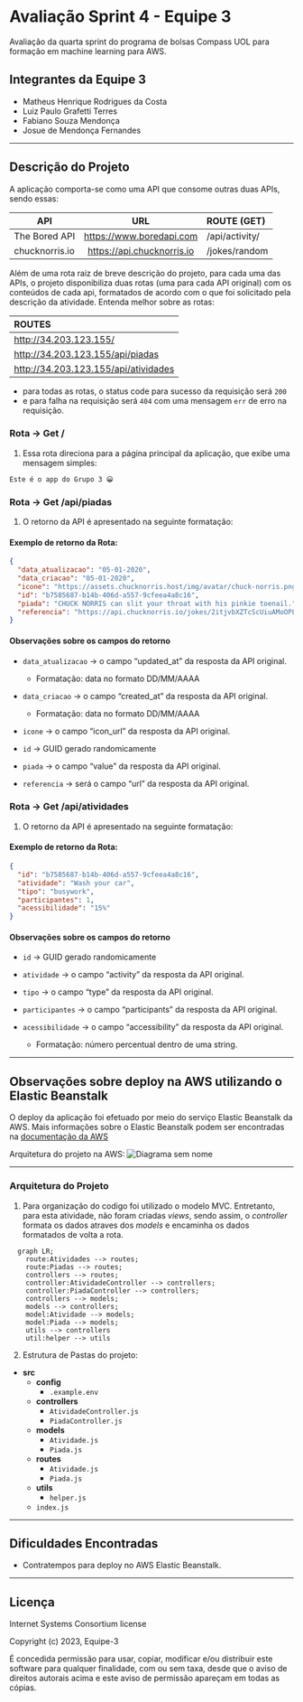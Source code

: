 # Avaliação Sprint 4 - Equipe 3

Avaliação da quarta sprint do programa de bolsas Compass UOL para formação em machine learning para AWS.

## Integrantes da Equipe 3
* Matheus Henrique Rodrigues da Costa 
* Luiz Paulo Grafetti Terres
* Fabiano Souza Mendonça
* Josue de Mendonça Fernandes

***
## Descrição do Projeto

A aplicação comporta-se como uma API que consome outras duas APIs, sendo essas:

| API   |      URL      |  ROUTE (GET) |
|----------|:-------------:|:------|
| The Bored API | https://www.boredapi.com | /api/activity/ |
| chucknorris.io | https://api.chucknorris.io | /jokes/random |

Além de uma rota raiz de breve descrição do projeto, para cada uma das APIs, o projeto disponibiliza duas rotas (uma para cada API original) com os conteúdos de cada api, formatados de acordo com o que foi solicitado pela descrição da atividade. Entenda melhor sobre as rotas:

|    ROUTES       |
|:------|
| http://34.203.123.155/|
| http://34.203.123.155/api/piadas |
| http://34.203.123.155/api/atividades |

* para todas as rotas, o status code para sucesso da requisição será `200`
* e para falha na requisição será `404` com uma mensagem `err` de erro na requisição.

### Rota → Get /

1. Essa rota direciona para a página principal da aplicação, que exibe uma mensagem simples:

```
Este é o app do Grupo 3 😀
```

### Rota → Get /api/piadas

1. O retorno da API é apresentado na seguinte formatação:

#### Exemplo de retorno da Rota:
```json
{
  "data_atualizacao": "05-01-2020",
  "data_criacao": "05-01-2020",
  "icone": "https://assets.chucknorris.host/img/avatar/chuck-norris.png",
  "id": "b7585687-b14b-406d-a557-9cfeea4a8c16",
  "piada": "CHUCK NORRIS can slit your throat with his pinkie toenail.",
  "referencia": "https://api.chucknorris.io/jokes/2itjvbXZTcScUiuAMoOPLA"
}
```

#### Observações sobre os campos do retorno

- `data_atualizacao` → o campo “updated_at” da resposta da API original.
  - Formatação: data no formato DD/MM/AAAA

- `data_criacao` → o campo “created_at” da resposta da API original.  
  - Formatação: data no formato DD/MM/AAAA

- `icone` → o campo “icon_url” da resposta da API original.  

- `id` → GUID gerado randomicamente

- `piada` → o campo “value” da resposta da API original. 

- `referencia` → será o campo “url” da resposta da API original.  


### Rota → Get /api/atividades

1. O retorno da API é apresentado na seguinte formatação:

#### Exemplo de retorno da Rota:
```json
{
  "id": "b7585687-b14b-406d-a557-9cfeea4a8c16",
  "atividade": "Wash your car",
  "tipo": "busywork",
  "participantes": 1,
  "acessibilidade": "15%"
}
```

#### Observações sobre os campos do retorno

- `id` → GUID gerado randomicamente

- `atividade` → o campo “activity” da resposta da API original.  

- `tipo` → o campo “type” da resposta da API original.  

- `participantes` → o campo “participants” da resposta da API original.  

- `acessibilidade` → o campo “accessibility” da resposta da API original.  
  - Formatação: número percentual dentro de uma string.

***

## Observações sobre deploy na AWS utilizando o Elastic Beanstalk

O deploy da aplicação foi efetuado por meio do serviço Elastic Beanstalk da AWS. Mais informações sobre o Elastic Beanstalk podem ser encontradas na [documentação da AWS](https://docs.aws.amazon.com/pt_br/elasticbeanstalk/latest/dg/Welcome.html)

Arquitetura do projeto na AWS:
![Diagrama sem nome](https://github.com/Compass-pb-aws-2023-FURG-IFRS-UFFS/sprint-4-pb-aws-furg-ifrs-uffs/assets/99553096/2d020a19-5208-4cba-b42d-9f0a779bc846)

***
### Arquitetura do Projeto
1. Para organização do codigo foi utilizado o modelo MVC. Entretanto, para esta atividade, não foram criadas _views_, sendo assim, 
o _controller_ formata os dados atraves dos _models_ e encaminha os dados formatados de volta a rota.

```mermaid
  graph LR;
    route:Atividades --> routes;
    route:Piadas --> routes;
    controllers --> routes;
    controller:AtividadeController --> controllers;
    controller:PiadaController --> controllers;
    controllers --> models;
    models --> controllers;
    model:Atividade --> models;
    model:Piada --> models;
    utils --> controllers
    util:helper --> utils
```

2. Estrutura de Pastas do projeto:

- **src**
  - **config**
    - ```.example.env``` 
  - **controllers**
    - ```AtividadeController.js```
    - ```PiadaController.js```
  - **models**
    - ```Atividade.js```
    - ```Piada.js```
  - **routes**
    - ```Atividade.js```
    - ```Piada.js```
  - **utils**
    - `helper.js`
  - `index.js`

***

## Dificuldades Encontradas

- Contratempos para deploy no AWS Elastic Beanstalk.

***

## Licença
Internet Systems Consortium license

Copyright (c) 2023, Equipe-3

É concedida permissão para usar, copiar, modificar e/ou distribuir este software para qualquer finalidade, com ou sem taxa, desde que o aviso de direitos autorais acima e este aviso de permissão apareçam em todas as cópias.